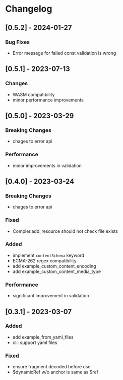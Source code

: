 # Changelog

## [0.5.2] - 2024-01-27

### Bug Fixes

- Error message for failed const validation is wrong

## [0.5.1] - 2023-07-13

### Changes

- WASM compatibility
- minor performance improvements

## [0.5.0] - 2023-03-29

### Breaking Changes
- chages to error api

### Performance
- minor improvements in validation

## [0.4.0] - 2023-03-24

### Breaking Changes
- chages to error api

### Fixed
- Compler.add_resource should not check file exists

### Added
- implement `contentSchema` keyword
- ECMA-262 regex compatibility
- add example_custom_content_encoding
- add example_custom_content_media_type

### Performance
- significant improvement in validation

## [0.3.1] - 2023-03-07

### Added
- add example_from_yaml_files
- cli: support yaml files

### Fixed
- ensure fragment decoded before use
- $dynamicRef w/o anchor is same as $ref
